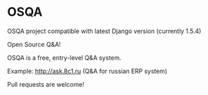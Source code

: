 OSQA
====

OSQA project compatible with latest Django version (currently 1.5.4)

Open Source Q&A!

OSQA is a free, entry-level Q&A system. 


Example: http://ask.8c1.ru (Q&A for russian ERP system)

Pull requests are welcome!
